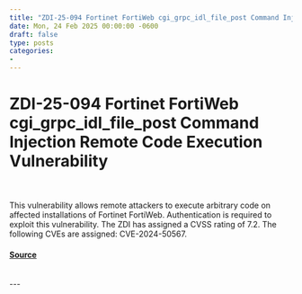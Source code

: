 ```yaml
---
title: "ZDI-25-094 Fortinet FortiWeb cgi_grpc_idl_file_post Command Injection Remote Code Execution Vulnerability"
date: Mon, 24 Feb 2025 00:00:00 -0600
draft: false
type: posts
categories: 
- 
---
```

# ZDI-25-094 Fortinet FortiWeb cgi_grpc_idl_file_post Command Injection Remote Code Execution Vulnerability

<br/>

<br/>
This vulnerability allows remote attackers to execute arbitrary code on affected installations of Fortinet FortiWeb. Authentication is required to exploit this vulnerability. The ZDI has assigned a CVSS rating of 7.2. The following CVEs are assigned: CVE-2024-50567.

#### [Source](http://www.zerodayinitiative.com/advisories/ZDI-25-094/)

<br/>
---
